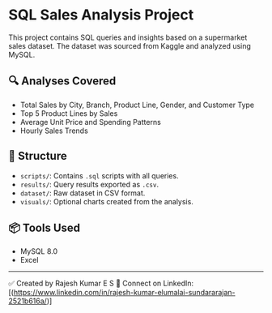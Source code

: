 # SQL Sales Analysis Project

This project contains SQL queries and insights based on a supermarket sales dataset. The dataset was sourced from Kaggle and analyzed using MySQL.

## 🔍 Analyses Covered

- Total Sales by City, Branch, Product Line, Gender, and Customer Type
- Top 5 Product Lines by Sales
- Average Unit Price and Spending Patterns
- Hourly Sales Trends

## 📁 Structure

- `scripts/`: Contains `.sql` scripts with all queries.
- `results/`: Query results exported as `.csv`.
- `dataset/`: Raw dataset in CSV format.
- `visuals/`: Optional charts created from the analysis.

## 📦 Tools Used

- MySQL 8.0
- Excel

---

✅ Created by Rajesh Kumar E S
📧 Connect on LinkedIn: [(https://www.linkedin.com/in/rajesh-kumar-elumalai-sundararajan-2521b616a/)]
